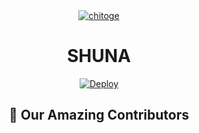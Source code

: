 <div align="center">
<a href="https://www.deviantart.com/idollux"><img src="https://www.linkpicture.com/q/1646619032890.jpg" alt="chitoge" border="0"></a>

# **SHUNA**

[![Deploy](https://www.herokucdn.com/deploy/button.png)](https://heroku.com/deploy)

  
  ##  🌺 Our Amazing Contributors

<a href="https://github.com/synbee/Shuna/graphs/contributors">

  <img src="" />

</a>
